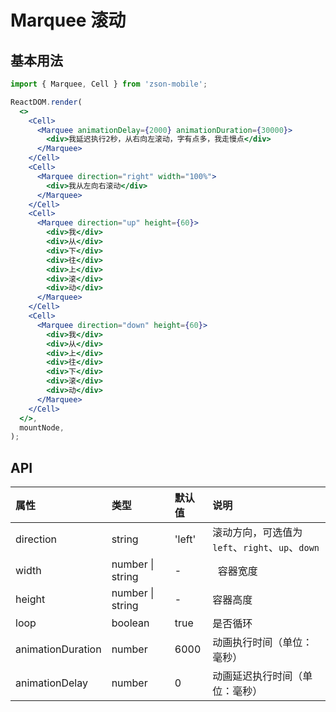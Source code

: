 # Marquee 滚动

## 基本用法

```jsx
import { Marquee, Cell } from 'zson-mobile';

ReactDOM.render(
  <>
    <Cell>
      <Marquee animationDelay={2000} animationDuration={30000}>
        <div>我延迟执行2秒，从右向左滚动，字有点多，我走慢点</div>
      </Marquee>
    </Cell>
    <Cell>
      <Marquee direction="right" width="100%">
        <div>我从左向右滚动</div>
      </Marquee>
    </Cell>
    <Cell>
      <Marquee direction="up" height={60}>
        <div>我</div>
        <div>从</div>
        <div>下</div>
        <div>往</div>
        <div>上</div>
        <div>滚</div>
        <div>动</div>
      </Marquee>
    </Cell>
    <Cell>
      <Marquee direction="down" height={60}>
        <div>我</div>
        <div>从</div>
        <div>上</div>
        <div>往</div>
        <div>下</div>
        <div>滚</div>
        <div>动</div>
      </Marquee>
    </Cell>
  </>,
  mountNode,
);
```

## API

| 属性              | 类型             | 默认值 | 说明                                            |
| :---------------- | :--------------- | :----- | :---------------------------------------------- |
| direction         | string           | 'left' | 滚动方向，可选值为`left`、`right`、`up`、`down` |
| width             | number \| string | -      |   容器宽度                                      |
| height            | number \| string | -      | 容器高度                                        |
| loop              | boolean          | true   | 是否循环                                        |
| animationDuration | number           | 6000   | 动画执行时间（单位：毫秒）                      |
| animationDelay    | number           | 0      | 动画延迟执行时间（单位：毫秒）                  |
